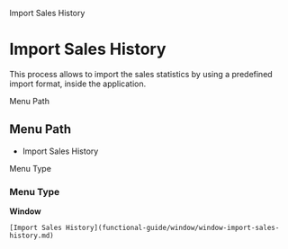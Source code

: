 
Import Sales History
# Import Sales History


This process allows to import the sales statistics by using a predefined import format,  inside the application.

Menu Path
## Menu Path



- Import Sales History

Menu Type
### Menu Type

**Window**


```
[Import Sales History](functional-guide/window/window-import-sales-history.md)
```
